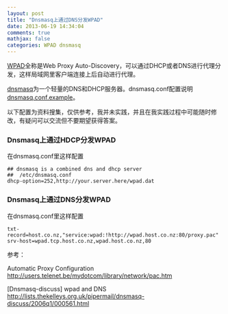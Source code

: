 ```yaml
---
layout: post
title: "Dnsmasq上通过DNS分发WPAD"
date: 2013-06-19 14:34:04
comments: true
mathjax: false
categories: WPAD dnsmasq
---
```


[WPAD](http://en.wikipedia.org/wiki/Web_Proxy_Autodiscovery_Protocol)全称是Web Proxy Auto-Discovery，可以通过DHCP或者DNS进行代理分发，这样局域网里客户端连接上后自动进行代理。

[dnsmasq](http://www.thekelleys.org.uk/dnsmasq/doc.html)为一个轻量的DNS和DHCP服务器。dnsmasq.conf配置说明[dnsmasq.conf.example](http://www.thekelleys.org.uk/dnsmasq/docs/dnsmasq.conf.example)。

以下配置为资料搜集，仅供参考，我并未实践，并且在我实践过程中可能随时修改，有疑问可以交流但不要期望获得答案。

<!--more-->

### Dnsmasq上通过HDCP分发WPAD
在dnsmasq.conf里这样配置

```
## dnsmasq is a combined dns and dhcp server
## 	/etc/dnsmasq.conf
dhcp-option=252,http://your.server.here/wpad.dat 
```

### Dnsmasq上通过DNS分发WPAD
在dnsmasq.conf里这样配置

```
txt-record=host.co.nz,"service:wpad:!http://wpad.host.co.nz:80/proxy.pac"
srv-host=wpad.tcp.host.co.nz,wpad.host.co.nz,80
```

参考：

Automatic Proxy Configuration  <http://users.telenet.be/mydotcom/library/network/pac.htm>

[Dnsmasq-discuss] wpad and DNS <http://lists.thekelleys.org.uk/pipermail/dnsmasq-discuss/2006q1/000561.html>
